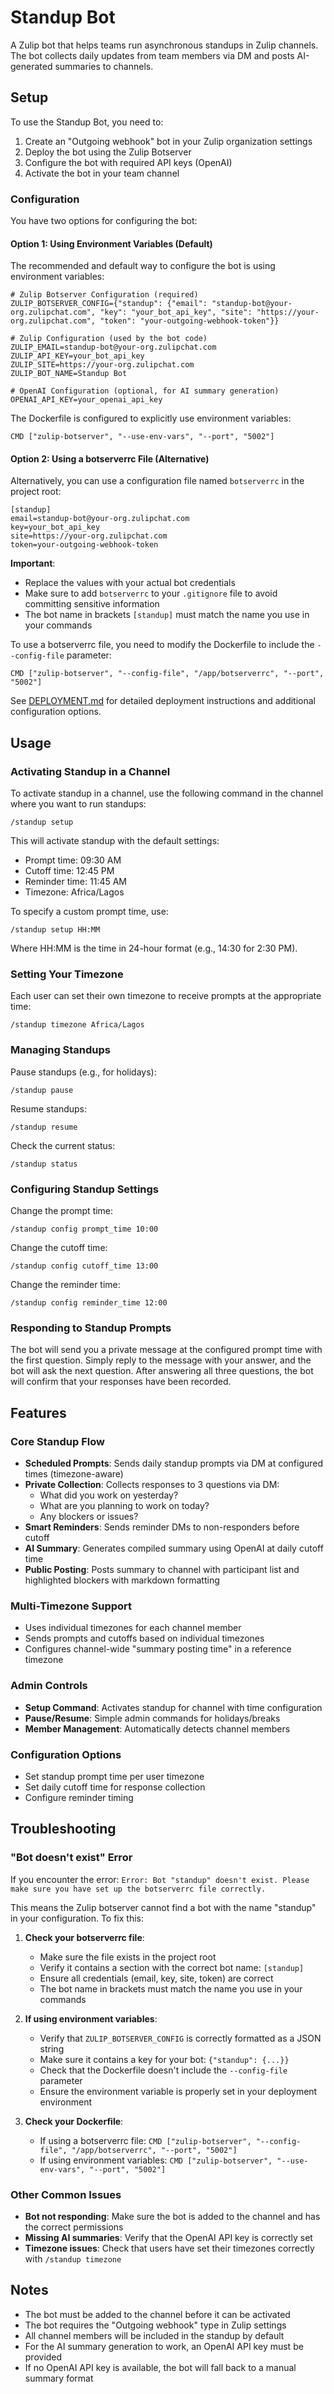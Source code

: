 # Standup Bot

A Zulip bot that helps teams run asynchronous standups in Zulip channels. The bot collects daily updates from team members via DM and posts AI-generated summaries to channels.

## Setup

To use the Standup Bot, you need to:

1. Create an "Outgoing webhook" bot in your Zulip organization settings
2. Deploy the bot using the Zulip Botserver
3. Configure the bot with required API keys (OpenAI)
4. Activate the bot in your team channel

### Configuration

You have two options for configuring the bot:

#### Option 1: Using Environment Variables (Default)

The recommended and default way to configure the bot is using environment variables:

```
# Zulip Botserver Configuration (required)
ZULIP_BOTSERVER_CONFIG={"standup": {"email": "standup-bot@your-org.zulipchat.com", "key": "your_bot_api_key", "site": "https://your-org.zulipchat.com", "token": "your-outgoing-webhook-token"}}

# Zulip Configuration (used by the bot code)
ZULIP_EMAIL=standup-bot@your-org.zulipchat.com
ZULIP_API_KEY=your_bot_api_key
ZULIP_SITE=https://your-org.zulipchat.com
ZULIP_BOT_NAME=Standup Bot

# OpenAI Configuration (optional, for AI summary generation)
OPENAI_API_KEY=your_openai_api_key
```

The Dockerfile is configured to explicitly use environment variables:
```
CMD ["zulip-botserver", "--use-env-vars", "--port", "5002"]
```

#### Option 2: Using a botserverrc File (Alternative)

Alternatively, you can use a configuration file named `botserverrc` in the project root:

```
[standup]
email=standup-bot@your-org.zulipchat.com
key=your_bot_api_key
site=https://your-org.zulipchat.com
token=your-outgoing-webhook-token
```

**Important**: 
- Replace the values with your actual bot credentials
- Make sure to add `botserverrc` to your `.gitignore` file to avoid committing sensitive information
- The bot name in brackets `[standup]` must match the name you use in your commands

To use a botserverrc file, you need to modify the Dockerfile to include the `--config-file` parameter:
```
CMD ["zulip-botserver", "--config-file", "/app/botserverrc", "--port", "5002"]
```

See [DEPLOYMENT.md](./DEPLOYMENT.md) for detailed deployment instructions and additional configuration options.

## Usage

### Activating Standup in a Channel

To activate standup in a channel, use the following command in the channel where you want to run standups:

```
/standup setup
```

This will activate standup with the default settings:
- Prompt time: 09:30 AM
- Cutoff time: 12:45 PM
- Reminder time: 11:45 AM
- Timezone: Africa/Lagos

To specify a custom prompt time, use:

```
/standup setup HH:MM
```

Where HH:MM is the time in 24-hour format (e.g., 14:30 for 2:30 PM).

### Setting Your Timezone

Each user can set their own timezone to receive prompts at the appropriate time:

```
/standup timezone Africa/Lagos
```

### Managing Standups

Pause standups (e.g., for holidays):

```
/standup pause
```

Resume standups:

```
/standup resume
```

Check the current status:

```
/standup status
```

### Configuring Standup Settings

Change the prompt time:

```
/standup config prompt_time 10:00
```

Change the cutoff time:

```
/standup config cutoff_time 13:00
```

Change the reminder time:

```
/standup config reminder_time 12:00
```

### Responding to Standup Prompts

The bot will send you a private message at the configured prompt time with the first question. Simply reply to the message with your answer, and the bot will ask the next question. After answering all three questions, the bot will confirm that your responses have been recorded.

## Features

### Core Standup Flow
- **Scheduled Prompts**: Sends daily standup prompts via DM at configured times (timezone-aware)
- **Private Collection**: Collects responses to 3 questions via DM:
  - What did you work on yesterday?
  - What are you planning to work on today?
  - Any blockers or issues?
- **Smart Reminders**: Sends reminder DMs to non-responders before cutoff
- **AI Summary**: Generates compiled summary using OpenAI at daily cutoff time
- **Public Posting**: Posts summary to channel with participant list and highlighted blockers with markdown formatting

### Multi-Timezone Support
- Uses individual timezones for each channel member
- Sends prompts and cutoffs based on individual timezones
- Configures channel-wide "summary posting time" in a reference timezone

### Admin Controls
- **Setup Command**: Activates standup for channel with time configuration
- **Pause/Resume**: Simple admin commands for holidays/breaks
- **Member Management**: Automatically detects channel members

### Configuration Options
- Set standup prompt time per user timezone
- Set daily cutoff time for response collection
- Configure reminder timing

## Troubleshooting

### "Bot doesn't exist" Error

If you encounter the error: `Error: Bot "standup" doesn't exist. Please make sure you have set up the botserverrc file correctly.`

This means the Zulip botserver cannot find a bot with the name "standup" in your configuration. To fix this:

1. **Check your botserverrc file**:
   - Make sure the file exists in the project root
   - Verify it contains a section with the correct bot name: `[standup]`
   - Ensure all credentials (email, key, site, token) are correct
   - The bot name in brackets must match the name you use in your commands

2. **If using environment variables**:
   - Verify that `ZULIP_BOTSERVER_CONFIG` is correctly formatted as a JSON string
   - Make sure it contains a key for your bot: `{"standup": {...}}`
   - Check that the Dockerfile doesn't include the `--config-file` parameter
   - Ensure the environment variable is properly set in your deployment environment

3. **Check your Dockerfile**:
   - If using a botserverrc file: `CMD ["zulip-botserver", "--config-file", "/app/botserverrc", "--port", "5002"]`
   - If using environment variables: `CMD ["zulip-botserver", "--use-env-vars", "--port", "5002"]`

### Other Common Issues

- **Bot not responding**: Make sure the bot is added to the channel and has the correct permissions
- **Missing AI summaries**: Verify that the OpenAI API key is correctly set
- **Timezone issues**: Check that users have set their timezones correctly with `/standup timezone`

## Notes

- The bot must be added to the channel before it can be activated
- The bot requires the "Outgoing webhook" type in Zulip settings
- All channel members will be included in the standup by default
- For the AI summary generation to work, an OpenAI API key must be provided
- If no OpenAI API key is available, the bot will fall back to a manual summary format

